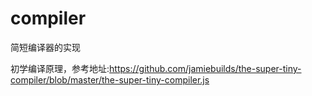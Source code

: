 # compiler
简短编译器的实现

初学编译原理，参考地址:https://github.com/jamiebuilds/the-super-tiny-compiler/blob/master/the-super-tiny-compiler.js
